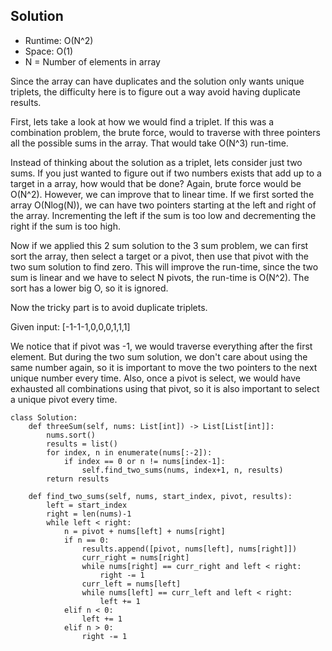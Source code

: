 ## Solution

- Runtime: O(N^2)
- Space: O(1)
- N = Number of elements in array

Since the array can have duplicates and the solution only wants unique triplets, the difficulty here is to figure out a way avoid having duplicate results.

First, lets take a look at how we would find a triplet. 
If this was a combination problem, the brute force, would to traverse with three pointers all the possible sums in the array.
That would take O(N^3) run-time.

Instead of thinking about the solution as a triplet, lets consider just two sums.
If you just wanted to figure out if two numbers exists that add up to a target in a array, how would that be done?
Again, brute force would be O(N^2).
However, we can improve that to linear time.
If we first sorted the array O(Nlog(N)), we can have two pointers starting at the left and right of the array.
Incrementing the left if the sum is too low and decrementing the right if the sum is too high.

Now if we applied this 2 sum solution to the 3 sum problem, we can first sort the array, then select a target or a pivot, then use that pivot with the two sum solution to find zero.
This will improve the run-time, since the two sum is linear and we have to select N pivots, the run-time is O(N^2).
The sort has a lower big O, so it is ignored.

Now the tricky part is to avoid duplicate triplets.

Given input: [-1-1-1,0,0,0,1,1,1]

We notice that if pivot was -1, we would traverse everything after the first element.
But during the two sum solution, we don't care about using the same number again, so it is important to move the two pointers to the next unique number every time.
Also, once a pivot is select, we would have exhausted all combinations using that pivot, so it is also important to select a unique pivot every time.

```
class Solution:
    def threeSum(self, nums: List[int]) -> List[List[int]]:
        nums.sort()
        results = list()
        for index, n in enumerate(nums[:-2]):
            if index == 0 or n != nums[index-1]:
                self.find_two_sums(nums, index+1, n, results)
        return results
        
    def find_two_sums(self, nums, start_index, pivot, results):
        left = start_index
        right = len(nums)-1
        while left < right:
            n = pivot + nums[left] + nums[right]
            if n == 0:
                results.append([pivot, nums[left], nums[right]])
                curr_right = nums[right]
                while nums[right] == curr_right and left < right:
                    right -= 1
                curr_left = nums[left]
                while nums[left] == curr_left and left < right:
                    left += 1
            elif n < 0:
                left += 1
            elif n > 0:
                right -= 1
```
